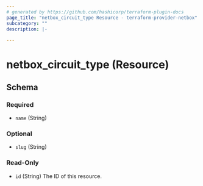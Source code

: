 ```yaml
---
# generated by https://github.com/hashicorp/terraform-plugin-docs
page_title: "netbox_circuit_type Resource - terraform-provider-netbox"
subcategory: ""
description: |-
  
---
```


# netbox_circuit_type (Resource)





<!-- schema generated by tfplugindocs -->
## Schema

### Required

- `name` (String)

### Optional

- `slug` (String)

### Read-Only

- `id` (String) The ID of this resource.


